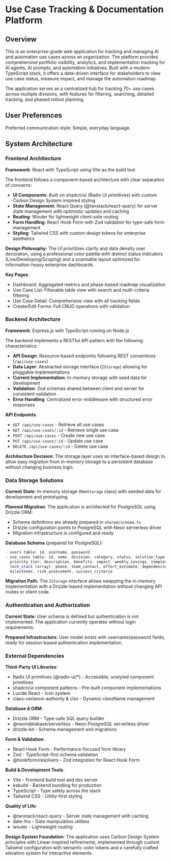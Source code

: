 # Use Case Tracking & Documentation Platform

## Overview

This is an enterprise-grade web application for tracking and managing AI and automation use cases across an organization. The platform provides comprehensive portfolio visibility, analytics, and implementation tracking for AI agents, AI prompts, and automation initiatives. Built with a modern TypeScript stack, it offers a data-driven interface for stakeholders to view use case status, measure impact, and manage the automation roadmap.

The application serves as a centralized hub for tracking 70+ use cases across multiple divisions, with features for filtering, searching, detailed tracking, and phased rollout planning.

## User Preferences

Preferred communication style: Simple, everyday language.

## System Architecture

### Frontend Architecture

**Framework**: React with TypeScript using Vite as the build tool

The frontend follows a component-based architecture with clear separation of concerns:

- **UI Components**: Built on shadcn/ui (Radix UI primitives) with custom Carbon Design System-inspired styling
- **State Management**: React Query (@tanstack/react-query) for server state management with optimistic updates and caching
- **Routing**: Wouter for lightweight client-side routing
- **Form Handling**: React Hook Form with Zod validation for type-safe form management
- **Styling**: Tailwind CSS with custom design tokens for enterprise aesthetics

**Design Philosophy**: The UI prioritizes clarity and data density over decoration, using a professional color palette with distinct status indicators (Live/Developing/Scoping) and a scannable layout optimized for information-heavy enterprise dashboards.

**Key Pages**:
- Dashboard: Aggregated metrics and phase-based roadmap visualization
- Use Case List: Filterable table view with search and multi-criteria filtering
- Use Case Detail: Comprehensive view with all tracking fields
- Create/Edit Forms: Full CRUD operations with validation

### Backend Architecture

**Framework**: Express.js with TypeScript running on Node.js

The backend implements a RESTful API pattern with the following characteristics:

- **API Design**: Resource-based endpoints following REST conventions (`/api/use-cases`)
- **Data Layer**: Abstracted storage interface (`IStorage`) allowing for pluggable implementations
- **Current Implementation**: In-memory storage with seed data for development
- **Validation**: Zod schemas shared between client and server for consistent validation
- **Error Handling**: Centralized error middleware with structured error responses

**API Endpoints**:
- `GET /api/use-cases` - Retrieve all use cases
- `GET /api/use-cases/:id` - Retrieve single use case
- `POST /api/use-cases` - Create new use case
- `PUT /api/use-cases/:id` - Update use case
- `DELETE /api/use-cases/:id` - Delete use case

**Architecture Decision**: The storage layer uses an interface-based design to allow easy migration from in-memory storage to a persistent database without changing business logic.

### Data Storage Solutions

**Current State**: In-memory storage (`MemStorage` class) with seeded data for development and prototyping.

**Planned Migration**: The application is architected for PostgreSQL using Drizzle ORM:
- Schema definitions are already prepared in `shared/schema.ts`
- Drizzle configuration points to PostgreSQL with Neon serverless driver
- Migration infrastructure is configured and ready

**Database Schema** (prepared for PostgreSQL):
```typescript
- users table: id, username, password
- use_cases table: id, name, division, category, status, solution_type, 
  priority_tier, description, benefits, impact, weekly_savings, complexity,
  tech_stack (array), phase, team_contact, effort_estimate, dependencies,
  milestones, risk_assessment, success_criteria
```

**Migration Path**: The `IStorage` interface allows swapping the in-memory implementation with a Drizzle-based implementation without changing API routes or client code.

### Authentication and Authorization

**Current State**: User schema is defined but authentication is not implemented. The application currently operates without login requirements.

**Prepared Infrastructure**: User model exists with username/password fields, ready for session-based authentication implementation.

### External Dependencies

**Third-Party UI Libraries**:
- Radix UI primitives (@radix-ui/*) - Accessible, unstyled component primitives
- shadcn/ui component patterns - Pre-built component implementations
- Lucide React - Icon system
- class-variance-authority & clsx - Dynamic className management

**Database & ORM**:
- Drizzle ORM - Type-safe SQL query builder
- @neondatabase/serverless - Neon PostgreSQL serverless driver
- drizzle-kit - Schema management and migrations

**Form & Validation**:
- React Hook Form - Performance-focused form library
- Zod - TypeScript-first schema validation
- @hookform/resolvers - Zod integration for React Hook Form

**Build & Development Tools**:
- Vite - Frontend build tool and dev server
- esbuild - Backend bundling for production
- TypeScript - Type safety across the stack
- Tailwind CSS - Utility-first styling

**Quality of Life**:
- @tanstack/react-query - Server state management with caching
- date-fns - Date manipulation utilities
- wouter - Lightweight routing

**Design System Foundation**:
The application uses Carbon Design System principles with Linear-inspired refinements, implemented through custom Tailwind configuration with semantic color tokens and a carefully crafted elevation system for interactive elements.